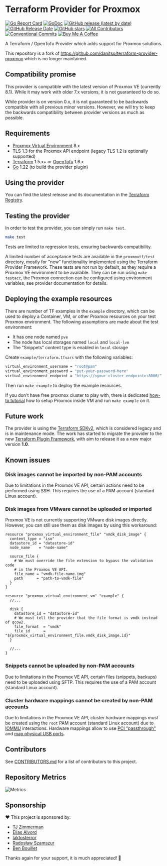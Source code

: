 # Terraform Provider for Proxmox

[![Go Report Card](https://goreportcard.com/badge/github.com/bpg/terraform-provider-proxmox)](https://goreportcard.com/report/github.com/bpg/terraform-provider-proxmox)
[![GoDoc](https://godoc.org/github.com/bpg/terraform-provider-proxmox?status.svg)](http://godoc.org/github.com/bpg/terraform-provider-proxmox)
[![GitHub release (latest by date)](https://img.shields.io/github/v/release/bpg/terraform-provider-proxmox)](https://github.com/bpg/terraform-provider-proxmox/releases/latest)
[![GitHub Release Date](https://img.shields.io/github/release-date/bpg/terraform-provider-proxmox)](https://github.com/bpg/terraform-provider-proxmox/releases/latest)
[![GitHub stars](https://img.shields.io/github/stars/bpg/terraform-provider-proxmox?style=flat)](https://github.com/bpg/terraform-provider-proxmox/stargazers)
[![All Contributors](https://img.shields.io/github/all-contributors/bpg/terraform-provider-proxmox)](#contributors)
[![Conventional Commits](https://img.shields.io/badge/conventional%20commits-v1.0.0-ff69b4)](https://www.conventionalcommits.org/en/v1.0.0/)
[![Buy Me A Coffee](https://img.shields.io/badge/-buy%20me%20a%20coffee-5F7FFF?logo=buymeacoffee&labelColor=gray&logoColor=FFDD00)](https://www.buymeacoffee.com/bpgca)

A Terraform / OpenTofu Provider which adds support for Proxmox solutions.

This repository is a fork of <https://github.com/danitso/terraform-provider-proxmox> which is no longer maintained.

## Compatibility promise

This provider is compatible with the latest version of Proxmox VE (currently 8.1).
While it may work with older 7.x versions, it is not guaranteed to do so.

While provider is on version 0.x, it is not guaranteed to be backwards compatible with all previous minor versions.
However, we will try to keep the backwards compatibility between provider versions as much as possible.

## Requirements

- [Proxmox Virtual Environment](https://www.proxmox.com/en/proxmox-virtual-environment/) 8.x
- TLS 1.3 for the Proxmox API endpoint (legacy TLS 1.2 is optionally supported)
- [Terraform](https://www.terraform.io/downloads.html) 1.5.x+ or [OpenTofu](https://opentofu.org) 1.6.x
- [Go](https://golang.org/doc/install) 1.22 (to build the provider plugin)

## Using the provider

You can find the latest release and its documentation in the [Terraform Registry](https://registry.terraform.io/providers/bpg/proxmox/latest).

## Testing the provider

In order to test the provider, you can simply run `make test`.

```sh
make test
```

Tests are limited to regression tests, ensuring backwards compatibility.

A limited number of acceptance tests are available in the `proxmoxtf/test` directory, mostly for "new" functionality implemented using the Terraform Provider Framework.
These tests are not run by default, as they require a Proxmox VE environment to be available.
They can be run using `make testacc`, the Proxmox connection can be configured using environment variables, see provider documentation for details.

## Deploying the example resources

There are number of TF examples in the `example` directory, which can be used to deploy a Container, VM, or other Proxmox resources on your test Proxmox environment.
The following assumptions are made about the test environment:

- It has one node named `pve`
- The node has local storages named `local` and `local-lvm`
- The "Snippets" content type is enabled in `local` storage

Create `example/terraform.tfvars` with the following variables:

```sh
virtual_environment_username = "root@pam"
virtual_environment_password = "put-your-password-here"
virtual_environment_endpoint = "https://<your-cluster-endpoint>:8006/"
```

Then run `make example` to deploy the example resources.

If you don't have free proxmox cluster to play with, there is dedicated [how-to tutorial](docs/guides/setup-proxmox-for-tests.md) how to setup Proxmox inside VM and run `make example` on it.

## Future work

The provider is using the [Terraform SDKv2](https://developer.hashicorp.com/terraform/plugin/sdkv2), which is considered legacy and is in maintenance mode.
The work has started to migrate the provider to the new [Terraform Plugin Framework](https://www.terraform.io/docs/extend/plugin-sdk.html), with aim to release it as a new major version **1.0**.

## Known issues

### Disk images cannot be imported by non-PAM accounts

Due to limitations in the Proxmox VE API, certain actions need to be performed using SSH. This requires the use of a PAM account (standard Linux account).

### Disk images from VMware cannot be uploaded or imported

Proxmox VE is not currently supporting VMware disk images directly.
However, you can still use them as disk images by using this workaround:

```hcl
resource "proxmox_virtual_environment_file" "vmdk_disk_image" {
  content_type = "iso"
  datastore_id = "datastore-id"
  node_name    = "node-name"

  source_file {
    # We must override the file extension to bypass the validation code
    # in the Proxmox VE API.
    file_name = "vmdk-file-name.img"
    path      = "path-to-vmdk-file"
  }
}

resource "proxmox_virtual_environment_vm" "example" {
  //...

  disk {
    datastore_id = "datastore-id"
    # We must tell the provider that the file format is vmdk instead of qcow2.
    file_format  = "vmdk"
    file_id      = "${proxmox_virtual_environment_file.vmdk_disk_image.id}"
  }

  //...
}
```

### Snippets cannot be uploaded by non-PAM accounts

Due to limitations in the Proxmox VE API, certain files (snippets, backups) need to be uploaded using SFTP.
This requires the use of a PAM account (standard Linux account).

### Cluster hardware mappings cannot be created by non-PAM accounts

Due to limitations in the Proxmox VE API, cluster hardware mappings must be created using the `root` PAM account (standard Linux account) due to [IOMMU](https://en.wikipedia.org/wiki/Input%E2%80%93output_memory_management_unit#Virtualization) interactions.
Hardware mappings allow to use [PCI "passthrough"](https://pve.proxmox.com/wiki/PCI_Passthrough) and [map physical USB ports](https://pve.proxmox.com/wiki/USB_Physical_Port_Mapping).

## Contributors

See [CONTRIBUTORS.md](CONTRIBUTORS.md) for a list of contributors to this project.

## Repository Metrics

<picture>
  <img src="https://gist.githubusercontent.com/bpg/2cc44ead81225542ed1ef0303d8f9eb9/raw/metrics.svg?p" alt="Metrics">
</picture>

## Sponsorship

❤️ This project is sponsored by:

- [TJ Zimmerman](https://github.com/zimmertr)
- [Elias Alvord](https://github.com/elias314)
- [laktosterror](https://github.com/laktosterror)
- [Radosław Szamszur](https://github.com/rszamszur)
- [Ben Bouillet](https://github.com/benbouillet)

Thanks again for your support, it is much appreciated! 🙏
